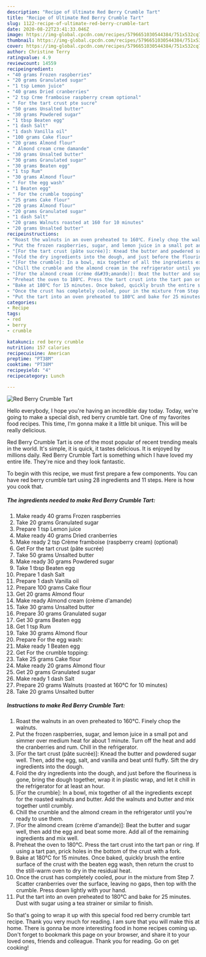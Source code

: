 ```yaml
---
description: "Recipe of Ultimate Red Berry Crumble Tart"
title: "Recipe of Ultimate Red Berry Crumble Tart"
slug: 1122-recipe-of-ultimate-red-berry-crumble-tart
date: 2020-08-22T23:41:33.046Z
image: https://img-global.cpcdn.com/recipes/5796651030544384/751x532cq70/red-berry-crumble-tart-recipe-main-photo.jpg
thumbnail: https://img-global.cpcdn.com/recipes/5796651030544384/751x532cq70/red-berry-crumble-tart-recipe-main-photo.jpg
cover: https://img-global.cpcdn.com/recipes/5796651030544384/751x532cq70/red-berry-crumble-tart-recipe-main-photo.jpg
author: Christine Terry
ratingvalue: 4.9
reviewcount: 14559
recipeingredient:
- "40 grams Frozen raspberries"
- "20 grams Granulated sugar"
- "1 tsp Lemon juice"
- "40 grams Dried cranberries"
- "2 tsp Crme framboise raspberry cream optional"
- " For the tart crust pte sucre"
- "50 grams Unsalted butter"
- "30 grams Powdered sugar"
- "1 tbsp Beaten egg"
- "1 dash Salt"
- "1 dash Vanilla oil"
- "100 grams Cake flour"
- "20 grams Almond flour"
- " Almond cream crme damande"
- "30 grams Unsalted butter"
- "30 grams Granulated sugar"
- "30 grams Beaten egg"
- "1 tsp Rum"
- "30 grams Almond flour"
- " For the egg wash"
- "1 Beaten egg"
- " For the crumble topping"
- "25 grams Cake flour"
- "20 grams Almond flour"
- "20 grams Granulated sugar"
- "1 dash Salt"
- "20 grams Walnuts roasted at 160 for 10 minutes"
- "20 grams Unsalted butter"
recipeinstructions:
- "Roast the walnuts in an oven preheated to 160℃. Finely chop the walnuts."
- "Put the frozen raspberries, sugar, and lemon juice in a small pot and simmer over medium heat for about 1 minute. Turn off the heat and add the cranberries and rum. Chill in the refrigerator."
- "[For the tart crust (pâte sucrée)]: Knead the butter and powdered sugar well. Then, add the egg, salt, and vanilla and beat until fluffy. Sift the dry ingredients into the dough."
- "Fold the dry ingredients into the dough, and just before the flouriness is gone, bring the dough together, wrap it in plastic wrap, and let it chill in the refrigerator for at least an hour."
- "[For the crumble]: In a bowl, mix together of all the ingredients except for the roasted walnuts and butter. Add the walnuts and butter and mix together until crumbly."
- "Chill the crumble and the almond cream in the refrigerator until you&#39;re ready to use them."
- "[For the almond cream (crème d&#39;amande)]: Beat the butter and sugar well, then add the egg and beat some more. Add all of the remaining ingredients and mix well."
- "Preheat the oven to 180℃. Press the tart crust into the tart pan or ring. If using a tart pan, prick holes in the bottom of the crust with a fork."
- "Bake at 180℃ for 15 minutes. Once baked, quickly brush the entire surface of the crust with the beaten egg wash, then return the crust to the still-warm oven to dry in the residual heat."
- "Once the crust has completely cooled, pour in the mixture from Step 7. Scatter cranberries over the surface, leaving no gaps, then top with the crumble. Press down lightly with your hand."
- "Put the tart into an oven preheated to 180℃ and bake for 25 minutes. Dust with sugar using a tea strainer or similar to finish."
categories:
- Recipe
tags:
- red
- berry
- crumble

katakunci: red berry crumble 
nutrition: 157 calories
recipecuisine: American
preptime: "PT38M"
cooktime: "PT38M"
recipeyield: "4"
recipecategory: Lunch

---
```



![Red Berry Crumble Tart](https://img-global.cpcdn.com/recipes/5796651030544384/751x532cq70/red-berry-crumble-tart-recipe-main-photo.jpg)

Hello everybody, I hope you're having an incredible day today. Today, we're going to make a special dish, red berry crumble tart. One of my favorites food recipes. This time, I'm gonna make it a little bit unique. This will be really delicious.



Red Berry Crumble Tart is one of the most popular of recent trending meals in the world. It's simple, it is quick, it tastes delicious. It is enjoyed by millions daily. Red Berry Crumble Tart is something which I have loved my entire life. They're nice and they look fantastic.


To begin with this recipe, we must first prepare a few components. You can have red berry crumble tart using 28 ingredients and 11 steps. Here is how you cook that.

<!--inarticleads1-->

##### The ingredients needed to make Red Berry Crumble Tart:

1. Make ready 40 grams Frozen raspberries
1. Take 20 grams Granulated sugar
1. Prepare 1 tsp Lemon juice
1. Make ready 40 grams Dried cranberries
1. Make ready 2 tsp Crème framboise (raspberry cream) (optional)
1. Get  For the tart crust (pâte sucrée)
1. Take 50 grams Unsalted butter
1. Make ready 30 grams Powdered sugar
1. Take 1 tbsp Beaten egg
1. Prepare 1 dash Salt
1. Prepare 1 dash Vanilla oil
1. Prepare 100 grams Cake flour
1. Get 20 grams Almond flour
1. Make ready  Almond cream (crème d&#39;amande)
1. Take 30 grams Unsalted butter
1. Prepare 30 grams Granulated sugar
1. Get 30 grams Beaten egg
1. Get 1 tsp Rum
1. Take 30 grams Almond flour
1. Prepare  For the egg wash:
1. Make ready 1 Beaten egg
1. Get  For the crumble topping:
1. Take 25 grams Cake flour
1. Make ready 20 grams Almond flour
1. Get 20 grams Granulated sugar
1. Make ready 1 dash Salt
1. Prepare 20 grams Walnuts (roasted at 160℃ for 10 minutes)
1. Take 20 grams Unsalted butter




<!--inarticleads2-->

##### Instructions to make Red Berry Crumble Tart:

1. Roast the walnuts in an oven preheated to 160℃. Finely chop the walnuts.
1. Put the frozen raspberries, sugar, and lemon juice in a small pot and simmer over medium heat for about 1 minute. Turn off the heat and add the cranberries and rum. Chill in the refrigerator.
1. [For the tart crust (pâte sucrée)]: Knead the butter and powdered sugar well. Then, add the egg, salt, and vanilla and beat until fluffy. Sift the dry ingredients into the dough.
1. Fold the dry ingredients into the dough, and just before the flouriness is gone, bring the dough together, wrap it in plastic wrap, and let it chill in the refrigerator for at least an hour.
1. [For the crumble]: In a bowl, mix together of all the ingredients except for the roasted walnuts and butter. Add the walnuts and butter and mix together until crumbly.
1. Chill the crumble and the almond cream in the refrigerator until you&#39;re ready to use them.
1. [For the almond cream (crème d&#39;amande)]: Beat the butter and sugar well, then add the egg and beat some more. Add all of the remaining ingredients and mix well.
1. Preheat the oven to 180℃. Press the tart crust into the tart pan or ring. If using a tart pan, prick holes in the bottom of the crust with a fork.
1. Bake at 180℃ for 15 minutes. Once baked, quickly brush the entire surface of the crust with the beaten egg wash, then return the crust to the still-warm oven to dry in the residual heat.
1. Once the crust has completely cooled, pour in the mixture from Step 7. Scatter cranberries over the surface, leaving no gaps, then top with the crumble. Press down lightly with your hand.
1. Put the tart into an oven preheated to 180℃ and bake for 25 minutes. Dust with sugar using a tea strainer or similar to finish.




So that's going to wrap it up with this special food red berry crumble tart recipe. Thank you very much for reading. I am sure that you will make this at home. There is gonna be more interesting food in home recipes coming up. Don't forget to bookmark this page on your browser, and share it to your loved ones, friends and colleague. Thank you for reading. Go on get cooking!
